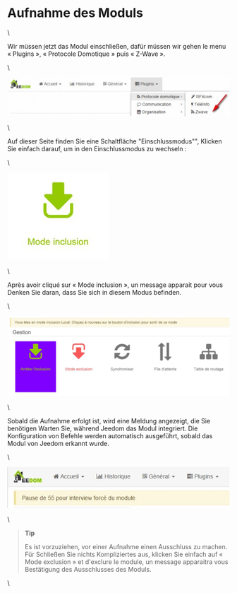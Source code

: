 Aufnahme des Moduls 
===================

\

Wir müssen jetzt das Modul einschließen, dafür müssen wir gehen
le menu « Plugins », « Protocole Domotique » puis « Z-Wave ».

\

![inclusion1](images/plugin/inclusion1.jpg)

\

Auf dieser Seite finden Sie eine Schaltfläche "Einschlussmodus"",
Klicken Sie einfach darauf, um in den Einschlussmodus zu wechseln :

\

![bouton inclusion](images/plugin/bouton_inclusion.jpg)

\

Après avoir cliqué sur « Mode inclusion », un message apparait pour vous
Denken Sie daran, dass Sie sich in diesem Modus befinden.

\

![inclusion3](images/plugin/inclusion3.jpg)

\

Sobald die Aufnahme erfolgt ist, wird eine Meldung angezeigt, die Sie benötigen
Warten Sie, während Jeedom das Modul integriert. Die Konfiguration von
Befehle werden automatisch ausgeführt, sobald das Modul von Jeedom erkannt wurde.

\

![inclusion4](images/plugin/inclusion4.jpg)

\

> **Tip**
>
> Es ist vorzuziehen, vor einer Aufnahme einen Ausschluss zu machen. Für
> Schließen Sie nichts Kompliziertes aus, klicken Sie einfach auf
> « Mode exclusion » et d'exclure le module, un message apparaitra vous
> Bestätigung des Ausschlusses des Moduls.

\

